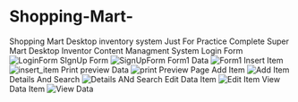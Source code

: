 # Shopping-Mart-
Shopping Mart Desktop inventory system Just For Practice
Complete Super Mart Desktop Inventor Content Managment System
Login Form
![LoginForm](https://user-images.githubusercontent.com/9762157/71869946-e304ed00-3135-11ea-9de7-314d33395118.png)
SIgnUp Form
![SignUpForm](https://user-images.githubusercontent.com/9762157/71869950-e39d8380-3135-11ea-9a13-388d7ad61968.png)
Form1 Data
![Form1](https://user-images.githubusercontent.com/9762157/71869944-e26c5680-3135-11ea-929d-aa8eadb8f71e.png)
Insert Item
![insert_item](https://user-images.githubusercontent.com/9762157/71869945-e304ed00-3135-11ea-8dba-15504c45e4a9.png)
Print preview Data
![print Preview Page](https://user-images.githubusercontent.com/9762157/71869949-e304ed00-3135-11ea-8ebb-f476e8a93733.png)
Add Item
![Add Item](https://user-images.githubusercontent.com/9762157/71869941-e1d3c000-3135-11ea-9ee9-8a39646b1c82.png)
Details And Search
![Details ANd Search](https://user-images.githubusercontent.com/9762157/71869942-e26c5680-3135-11ea-9a20-bcea7cc8696e.png)
Edit Data Item
![Edit Item](https://user-images.githubusercontent.com/9762157/71869943-e26c5680-3135-11ea-8517-a5a88756e57a.png)
View Data Item
![View Data](https://user-images.githubusercontent.com/9762157/71869951-e39d8380-3135-11ea-8141-921e59a09850.png)
